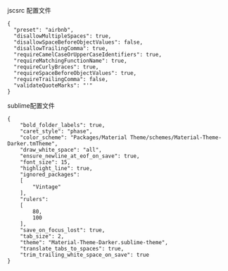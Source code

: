 jscsrc 配置文件


	{
	  "preset": "airbnb",
	  "disallowMultipleSpaces": true,
	  "disallowSpaceBeforeObjectValues": false,
	  "disallowTrailingComma": true,
	  "requireCamelCaseOrUpperCaseIdentifiers": true,
	  "requireMatchingFunctionName": true,
	  "requireCurlyBraces": true,
	  "requireSpaceBeforeObjectValues": true,
	  "requireTrailingComma": false,
	  "validateQuoteMarks": "'"
	}


sublime配置文件

	{
		"bold_folder_labels": true,
		"caret_style": "phase",
		"color_scheme": "Packages/Material Theme/schemes/Material-Theme-Darker.tmTheme",
		"draw_white_space": "all",
		"ensure_newline_at_eof_on_save": true,
		"font_size": 15,
		"highlight_line": true,
		"ignored_packages":
		[
			"Vintage"
		],
		"rulers":
		[
			80,
			100
		],
		"save_on_focus_lost": true,
		"tab_size": 2,
		"theme": "Material-Theme-Darker.sublime-theme",
		"translate_tabs_to_spaces": true,
		"trim_trailing_white_space_on_save": true
	}
